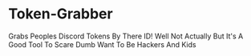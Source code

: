 # Token-Grabber
Grabs Peoples Discord Tokens By There ID! Well Not Actually But It's A Good Tool To Scare Dumb Want To Be Hackers And Kids
